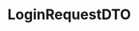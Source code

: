#  LoginRequestDTO

<api-schema openapi-path="../../../src/main/resources/backend_flashpomo-openapi.yaml" name="LoginRequestDTO"/>